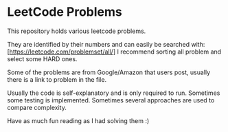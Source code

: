 # LeetCode Problems

This repository holds various leetcode problems.  

They are identified by their numbers and can easily be searched with:
[https://leetcode.com/problemset/all/]
I recommend sorting all problem and select some HARD ones.


Some of the problems are from Google/Amazon that users post, usually there is a link to problem in the file.  


Usually the code is self-explanatory and is only required to run. 
Sometimes some testing is implemented. 
Sometimes several approaches are used to compare complexity.





Have as much fun reading as I had solving them :)
